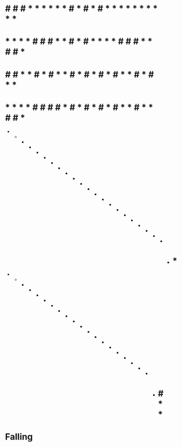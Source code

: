  # # # # * * * * * * # * # * # * * * * * * * * * *
 # * * * * # # # * * # * # * * * * # # # * * # # *
 # # # * * # * # * * # * # * # * # * * # * # * * #
 # * * * * # # # # * # * # * # * # * * # * * # # *
 * * * * * * * * * * * * * * * * * * * * * * * # *
 * * * * * * * * * * * * * * * * * * * * * # # * *

# Falling